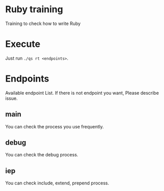 # Ruby training
Training to check how to write Ruby

# Execute
Just run `./qs rt <endpoints>`.

# Endpoints
Available endpoint List. If there is not endpoint you want, Please describe issue.

## main
You can check the process you use frequently.

## debug
You can check the debug process.

## iep
You can check include, extend, prepend process.
